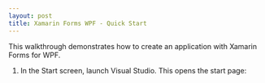 ```yaml
---
layout: post
title: Xamarin Forms WPF - Quick Start
---
```


This walkthrough demonstrates how to create an application with Xamarin Forms for WPF.

1. In the Start screen, launch Visual Studio. This opens the start page:


